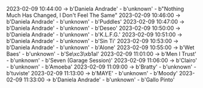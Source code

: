 2023-02-09 10:44:00 -> b'Daniela Andrade' - b'unknown' - b"Nothing Much Has Changed, I Don't Feel The Same"
2023-02-09 10:46:00 -> b'Daniela Andrade' - b'unknown' - b'Puddles'
2023-02-09 10:47:00 -> b'Daniela Andrade' - b'unknown' - b'Deseo'
2023-02-09 10:50:00 -> b'Daniela Andrade' - b'unknown' - b'K.L.F.G.'
2023-02-09 10:51:00 -> b'Daniela Andrade' - b'unknown' - b'Sin Ti'
2023-02-09 10:53:00 -> b'Daniela Andrade' - b'unknown' - b'Alone'
2023-02-09 10:55:00 -> b'Wet Baes' - b'unknown' - b'Se\xc3\xb1al'
2023-02-09 11:01:00 -> b'Men I Trust' - b'unknown' - b'Seven (Garage Session)'
2023-02-09 11:06:00 -> b'Clairo' - b'unknown' - b'Amoeba'
2023-02-09 11:09:00 -> b'Bratty' - b'unknown' - b'tuviste'
2023-02-09 11:13:00 -> b'MAYE' - b'unknown' - b'Moody'
2023-02-09 11:33:00 -> b'Daniela Andrade' - b'unknown' - b'Gallo Pinto'
